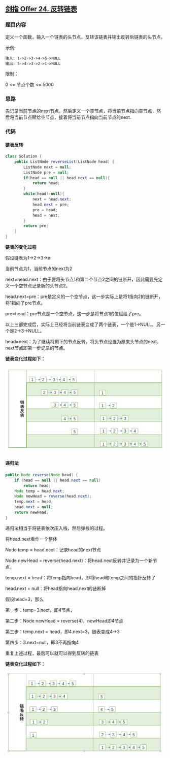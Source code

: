 ## [剑指 Offer 24. 反转链表](https://leetcode-cn.com/problems/fan-zhuan-lian-biao-lcof/)



### 题目内容

定义一个函数，输入一个链表的头节点，反转该链表并输出反转后链表的头节点。

 

示例:

```
输入: 1->2->3->4->5->NULL
输出: 5->4->3->2->1->NULL
```




限制：

0 <= 节点个数 <= 5000



### 思路

先记录当前节点的next节点，然后定义一个空节点，将当前节点指向空节点，然后将当前节点赋给空节点，接着将当前节点指向当前节点的next.



### 代码

#### 链表反转

```java
class Solution {
    public ListNode reverseList(ListNode head) {
        ListNode next = null;
        ListNode pre = null;
        if(head == null || head.next == null){
            return head;
        }
        while(head!=null){
            next = head.next;
            head.next = pre;
            pre = head;
            head = next;
        }
        return pre;
    }
}
```

**链表的变化过程**

假设链表为1→2→3→∅

当前节点为1，当前节点的next为2

next=head.next：由于要将头节点1和第二个节点2之间的链断开，因此需要先定义一个空节点记录新的头节点2。

head.next=pre：pre是定义的一个空节点，这一步实际上是将1指向2的链断开，将1指向了pre节点。

pre=head：pre节点是一个空节点，这一步是将节点1的值赋给了pre。

以上三部完成后，实际上已经将当前链表变成了两个链表，一个是1->NULL，另一个是2->3->NULL。

head=next：为了继续将剩下的节点反转，将头节点设置为原来头节点的next，next节点即第一步记录的节点。

**链表变化过程如下：**

![](https://raw.githubusercontent.com/Kevin0001-cmd/picgo/main/202109181452629.png)

#### 递归法

```java
public Node reverse(Node head) {
    if (head == null || head.next == null)
        return head;
    Node temp = head.next;
    Node newHead = reverse(head.next);
    temp.next = head;
    head.next = null;
    return newHead;
}
```

递归法相当于将链表依次压入栈，然后弹栈的过程。

将head.next看作一个整体

Node temp = head.next：记录head的next节点

Node newHead = reverse(head.next)：将head.next反转并记录为一个新节点，

temp.next = head：将temp指向head，即将head和temp之间的指针反转了

head.next = null：将head指向head.next的链断掉



假设head=3，那么

第一步：temp=3.next，即4节点，

第二步：Node newHead =  reverse(4)，newHead即4节点

第三步：temp.next = head，即4.next=3，链表变成4->3

第四步：3.next=null，即3不再指向4

重复上述过程，最后可以就可以得到反转的链表

**链表变化过程如下：**

![image-20210919100311438](https://raw.githubusercontent.com/Kevin0001-cmd/picgo/main/202109191003544.png)

